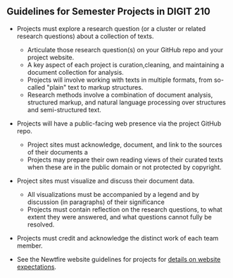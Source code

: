 ## Guidelines for Semester Projects in DIGIT 210

* Projects must explore a research question (or a cluster or related research questions) about a collection of texts.
     * Articulate those research question(s) on your GitHub repo and your project website.
     * A key aspect of each project is curation,cleaning, and maintaining a document collection for analysis.
     * Projects will involve working with texts in multiple formats, from so-called "plain" text to markup structures.
     * Research methods involve a combination of document analysis, structured markup, and natural language processing over structures and semi-structured text.

* Projects will have a public-facing web presence via the project GitHub repo.
     * Project sites must acknowledge, document, and link to the sources of their documents a
     * Projects may prepare their own reading views of their curated texts when these are in the public domain or not protected by copyright.
     
* Project sites must visualize and discuss their document data.
     * All visualizations must be accompanied by a legend and by discussion (in paragraphs) of their significance
     * Projects must contain reflection on the research questions, to what extent they were answered, and what questions cannot fully be resolved.
     
* Projects must credit and acknowledge the distinct work of each team member.
* See the Newtfire website guidelines for projects for [details on website expectations](https://newtfire.org/courses/tutorials/projectGuide.html).

    
